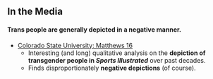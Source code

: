## In the Media

#### Trans people are generally depicted in a negative manner.

*   [Colorado State University: Matthews 16](https://mountainscholar.org/bitstream/handle/10217/178827/Matthews_colostate_0053N_13859.pdf?sequence=1&isAllowed=y)
    *   Interesting (and long) qualitative analysis on the **depiction of transgender people in _Sports Illustrated_** over past decades.
    *   Finds disproportionately **negative depictions** (of course).
